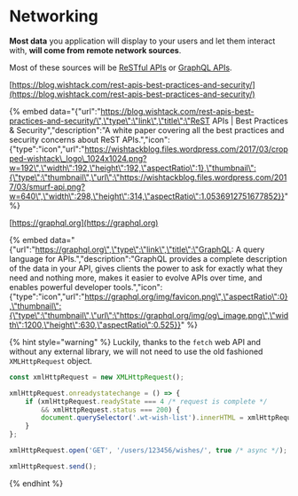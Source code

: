# Networking

**Most data** you application will display to your users and let them interact with, **will come from remote network sources**.

Most of these sources will be [ReSTful APIs](https://blog.wishtack.com/rest-apis-best-practices-and-security/) or [GraphQL APIs](https://graphql.org).

[https://blog.wishtack.com/rest-apis-best-practices-and-security/](https://blog.wishtack.com/rest-apis-best-practices-and-security/)

{% embed data="{\"url\":\"https://blog.wishtack.com/rest-apis-best-practices-and-security/\",\"type\":\"link\",\"title\":\"ReST APIs \| Best Practices & Security\",\"description\":\"A white paper covering all the best practices and security concerns about ReST APIs.\",\"icon\":{\"type\":\"icon\",\"url\":\"https://wishtackblog.files.wordpress.com/2017/03/cropped-wishtack\_logo\_1024x1024.png?w=192\",\"width\":192,\"height\":192,\"aspectRatio\":1},\"thumbnail\":{\"type\":\"thumbnail\",\"url\":\"https://wishtackblog.files.wordpress.com/2017/03/smurf-api.png?w=640\",\"width\":298,\"height\":314,\"aspectRatio\":1.0536912751677852}}" %}

[https://graphql.org](https://graphql.org)

{% embed data="{\"url\":\"https://graphql.org\",\"type\":\"link\",\"title\":\"GraphQL: A query language for APIs.\",\"description\":\"GraphQL provides a complete description of the data in your API, gives clients the power to ask for exactly what they need and nothing more, makes it easier to evolve APIs over time, and enables powerful developer tools.\",\"icon\":{\"type\":\"icon\",\"url\":\"https://graphql.org/img/favicon.png\",\"aspectRatio\":0},\"thumbnail\":{\"type\":\"thumbnail\",\"url\":\"https://graphql.org/img/og\_image.png\",\"width\":1200,\"height\":630,\"aspectRatio\":0.525}}" %}

{% hint style="warning" %}
Luckily, thanks to the `fetch` web API and without any external library, we will not need to use the old fashioned `XMLHttpRequest` object.

```javascript
const xmlHttpRequest = new XMLHttpRequest();

xmlHttpRequest.onreadystatechange = () => {
    if (xmlHttpRequest.readyState === 4 /* request is complete */
        && xmlHttpRequest.status === 200) {
        document.querySelector('.wt-wish-list').innerHTML = xmlHttpRequest.responseText;
    }
};

xmlHttpRequest.open('GET', '/users/123456/wishes/', true /* async */);

xmlHttpRequest.send();
```
{% endhint %}





